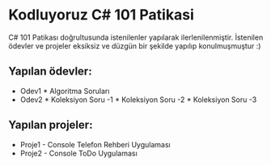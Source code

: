 # Kodluyoruz C# 101 Patikasi

C# 101 Patikası doğrultusunda istenilenler yapılarak ilerlenilenmiştir.
İstenilen ödevler ve projeler eksiksiz ve düzgün bir şekilde yapılıp konulmuşmuştur :)

## Yapılan ödevler:
* Odev1 
         * Algoritma Soruları
* Odev2
          * Koleksiyon Soru -1
          * Koleksiyon Soru -2
          * Koleksiyon Soru -3
         
## Yapılan projeler:
* Proje1
          - Console Telefon Rehberi Uygulaması
* Proje2 
          - Console ToDo Uygulaması
